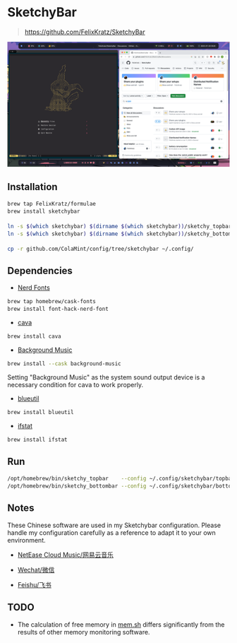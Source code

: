 # SketchyBar

> https://github.com/FelixKratz/SketchyBar

![SketchyBar](./assets/screenshot.png)

## Installation

```sh
brew tap FelixKratz/formulae
brew install sketchybar

ln -s $(which sketchybar) $(dirname $(which sketchybar))/sketchy_topbar
ln -s $(which sketchybar) $(dirname $(which sketchybar))/sketchy_bottombar

cp -r github.com/ColaMint/config/tree/sketchybar ~/.config/
```

## Dependencies

- [Nerd Fonts](https://github.com/ryanoasis/nerd-fonts)

```sh
brew tap homebrew/cask-fonts
brew install font-hack-nerd-font
```

- [cava](https://github.com/karlstav/cava)

```sh
brew install cava
```

- [Background Music](https://github.com/kyleneideck/BackgroundMusic)

```sh
brew install --cask background-music
```

Setting "Background Music" as the system sound output device is a necessary condition for cava to work properly.

- [blueutil](https://github.com/toy/blueutil)

```sh
brew install blueutil
```

- [ifstat](https://formulae.brew.sh/formula/ifstat)

```sh
brew install ifstat
```

## Run

```sh
/opt/homebrew/bin/sketchy_topbar    --config ~/.config/sketchybar/topbarrc &
/opt/homebrew/bin/sketchy_bottombar --config ~/.config/sketchybar/bottombarrc &
```

## Notes

These Chinese software are used in my Sketchybar configuration. Please handle my configuration carefully as a reference to adapt it to your own environment.

- [NetEase Cloud Music/网易云音乐](https://apps.apple.com/cn/app/%E7%BD%91%E6%98%93%E4%BA%91%E9%9F%B3%E4%B9%90/id944848654)

- [Wechat/微信](https://apps.apple.com/us/app/wechat/id836500024)
- [Feishu/飞书](https://apps.apple.com/cn/app/%E9%A3%9E%E4%B9%A6-%E5%85%88%E8%BF%9B%E5%9B%A2%E9%98%9F-%E5%85%88%E7%94%A8%E9%A3%9E%E4%B9%A6/id1551632588)

## TODO

- The calculation of free memory in [mem.sh](https://github.com/ColaMint/config/blob/main/sketchybar/plugins/mem.sh) differs significantly from the results of other memory monitoring software.
